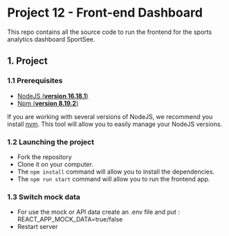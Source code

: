 # Project 12 - Front-end Dashboard

This repo contains all the source code to run the frontend for the sports analytics dashboard SportSee.

## 1. Project

### 1.1 Prerequisites

- [NodeJS (**version 16.18.1**)](https://nodejs.org/en/)
- [Npm (**version 8.19.2**)](https://www.npmjs.com)

If you are working with several versions of NodeJS, we recommend you install [nvm](https://github.com/nvm-sh/nvm). This tool will allow you to easily manage your NodeJS versions.

### 1.2 Launching the project

- Fork the repository
- Clone it on your computer.
- The `npm install` command will allow you to install the dependencies.
- The `npm run start` command will allow you to run the frontend app.

### 1.3 Switch mock data

- For use the mock or API data create an .env file and put : REACT_APP_MOCK_DATA=true/false
- Restart server
